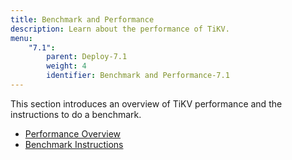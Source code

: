 ```yaml
---
title: Benchmark and Performance
description: Learn about the performance of TiKV.
menu:
    "7.1":
        parent: Deploy-7.1
        weight: 4
        identifier: Benchmark and Performance-7.1
---
```


This section introduces an overview of TiKV performance and the instructions to do a benchmark.

- [Performance Overview](../overview)
- [Benchmark Instructions](../instructions)
